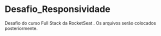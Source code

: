 # Desafio_Responsividade
Desafio do curso Full Stack da RocketSeat .
Os arquivos serão colocados posteriormente.
